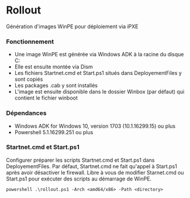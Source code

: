 # Rollout

Génération d'images WinPE pour déploiement via iPXE 

### Fonctionnement

* Une image WinPE est générée via Windows ADK à la racine du disque C: 
* Elle est ensuite montée via Dism
* Les fichiers Startnet.cmd et Start.ps1 situés dans DeployementFiles y sont copiés
* Les packages .cab y sont installés
* L'image est ensuite disponible dans le dossier Winbox (par défaut) qui contient le fichier winboot 

### Dépendances 

* Windows ADK for Windows 10, version 1703 (10.1.16299.15) ou plus 
* Powershell 5.1.16299.251 ou plus

### Startnet.cmd et Start.ps1

Configurer préparer les scripts Startnet.cmd et Start.ps1 dans DeployementFiles.
Par défaut, Startnet.cmd ne fait qu'appel à Start.ps1 après avoir désactiver le firewall.
Libre à vous de modifier Starnet.cmd ou Start.ps1 pour exécuter des scripts au démarrage de WinPE.

```
powershell .\rollout.ps1 -Arch <amd64/x86> -Path <directory>
```


